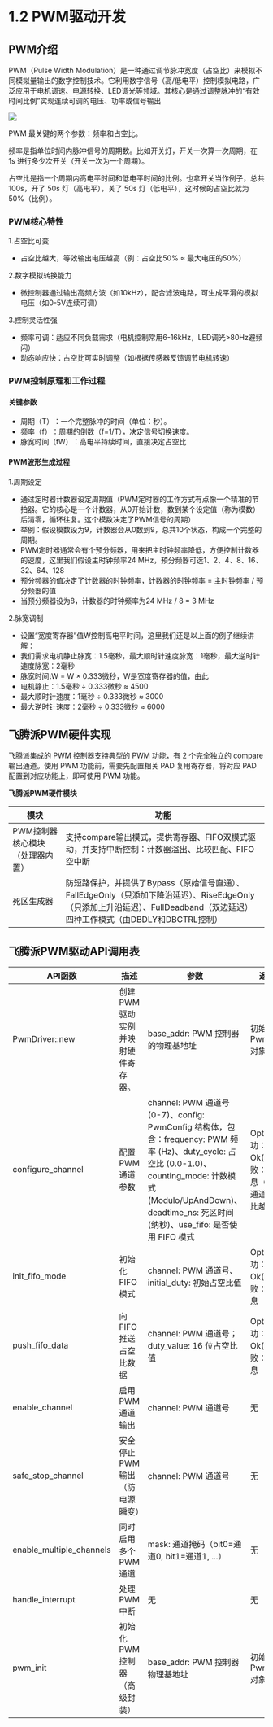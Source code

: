 # 1.2 PWM驱动开发
## PWM介绍
PWM（Pulse Width Modulation）​​ 是一种通过调节脉冲宽度（占空比）来模拟不同模拟量输出的数字控制技术。它利用数字信号（高/低电平）控制模拟电路，广泛应用于电机调速、电源转换、LED调光等领域。其核心是通过调整脉冲的“有效时间比例”实现连续可调的电压、功率或信号输出

![](./img/1_3_PWMexample.png)

PWM 最关键的两个参数：频率和占空比。

频率是指单位时间内脉冲信号的周期数。比如开关灯，开关一次算一次周期，在 1s 进行多少次开关（开关一次为一个周期）。

占空比是指一个周期内高电平时间和低电平时间的比例。也拿开关当作例子，总共 100s，开了 50s 灯（高电平），关了 50s 灯（低电平），这时候的占空比就为 50%（比例）。

### PWM核心特性
1.占空比可变
- 占空比越大，等效输出电压越高（例：占空比50% ≈ 最大电压的50%）

2.​​数字模拟转换能力
- 微控制器通过输出高频方波（如10kHz），配合滤波电路，可生成平滑的模拟电压（如0-5V连续可调）

3.控制灵活性强
- 频率可调​​：适应不同负载需求（电机控制常用6-16kHz，LED调光>80Hz避频闪）
- 动态响应快​​：占空比可实时调整（如根据传感器反馈调节电机转速）

### PWM控制原理和工作过程
#### 关键参数
- 周期（T）​​：一个完整脉冲的时间（单位：秒）。
- 频率（f）​​：周期的倒数（f=1/T），决定信号切换速度。
- 脉宽时间（tW）​​：高电平持续时间，直接决定占空比

#### PWM波形生成过程
1.周期设定
- 通过定时器计数器设定周期值（PWM定时器的工作方式有点像一个精准的节拍器。它的核心是一个计数器，从0开始计数，数到某个设定值（称为模数）后清零，循环往复。这个模数决定了PWM信号的周期）
- 举例：假设模数设为9，计数器会从0数到9，总共10个状态，构成一个完整的周期。
- PWM定时器通常会有个预分频器，用来把主时钟频率降低，方便控制计数器的速度，这里我们假设主时钟频率24 MHz，预分频器可选1、2、4、8、16、32、64、128
- 预分频器的值决定了计数器的时钟频率，计数器的时钟频率 = 主时钟频率 / 预分频器的值
- 当预分频器设为8，计数器的时钟频率为24 MHz / 8 = 3 MHz

2.脉宽调制
- 设置“宽度寄存器”值W控制高电平时间，这里我们还是以上面的例子继续讲解：
- 我们需求电机静止脉宽：1.5毫秒，最大顺时针速度脉宽：1毫秒，最大逆时针速度脉宽：2毫秒
- 脉宽时间tW = W × 0.333微秒，W是宽度寄存器的值，由此
- 电机静止：1.5毫秒 ÷ 0.333微秒 ≈ 4500
- 最大顺时针速度：1毫秒 ÷ 0.333微秒 ≈ 3000
- 最大逆时针速度：2毫秒 ÷ 0.333微秒 ≈ 6000

## 飞腾派PWM硬件实现

飞腾派集成的 PWM 控制器支持典型的 PWM 功能，有 2 个完全独立的 compare 输出通道。使用 PWM 功能前，需要先配置相关 PAD 复用寄存器，将对应 PAD 配置到对应功能上，即可使用 PWM 功能。

**飞腾派PWM硬件模块**

| 模块 | 功能                       | 
| ---- | -------------------------- | 
| PWM控制器核心模块（处理器内置）​  | 支持​​compare输出模式，提供​​寄存器、FIFO双模式驱动，并支持​​中断控制​​：计数器溢出、比较匹配、FIFO空中断​​ |
| 死区生成器  | 防短路保护​​，并提供了Bypass（原始信号直通）、FallEdgeOnly（只添加下降沿延迟）、RiseEdgeOnly（只添加上升沿延迟）、FullDeadband（双边延迟）四种工作模式（由DBDLY和DBCTRL控制） | 

## 飞腾派PWM驱动API调用表

| **API函数**          | **描述**                                                     | **参数**                                                     | **返回值**                                       |
| -------------------- | ------------------------------------------------------------ | ------------------------------------------------------------ | ------------------------------------------------ |
| ​​PwmDriver::new  | 创建 PWM 驱动实例并映射硬件寄存器。 | base_addr: PWM 控制器的物理基地址 | 初始化的 PwmDriver 对象  |
| configure_channel   | 配置 PWM 通道参数  | channel: PWM 通道号 (0-7)、config: PwmConfig 结构体，包含：frequency: PWM 频率 (Hz)、duty_cycle: 占空比 (0.0-1.0)、counting_mode: 计数模式 (Modulo/UpAndDown)、deadtime_ns: 死区时间 (纳秒)、use_fifo: 是否使用 FIFO 模式                 | Option：成功：Ok(())；失败：错误信息（如无效通道、占空比越界等）      |
| ​​init_fifo_mode   | 初始化 FIFO 模式                    | channel: PWM 通道号、     initial_duty: 初始占空比值                              | Option：成功：Ok(())；失败：错误信息  |
| ​​push_fifo_data    | 向 FIFO 推送占空比数据 | channel: PWM 通道号；duty_value: 16 位占空比值 | Option：成功：Ok(())；失败：错误信息          |
| enable_channel   | 启用 PWM 通道输出 | channel: PWM 通道号 | 无  |
| safe_stop_channel      | 安全停止 PWM 输出（防电源瞬变） | channel: PWM 通道号 | 无  |
| enable_multiple_channels | 同时启用多个 PWM 通道 | mask: 通道掩码（bit0=通道0, bit1=通道1, ...） | 无    |
| handle_interrupt     | 处理 PWM 中断               | 无 | 无  |
| pwm_init  | 初始化 PWM 控制器（高级封装）                  | base_addr: PWM 控制器物理基地址                          | 初始化的 PwmDriver 对象       |

